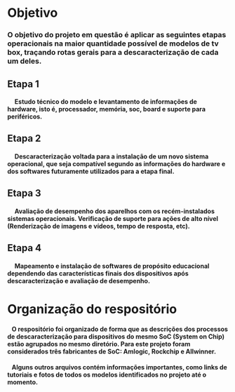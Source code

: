 # Objetivo

### O objetivo do projeto em questão é aplicar as seguintes etapas operacionais na maior quantidade possível de modelos de tv box, traçando rotas gerais para a descaracterização de cada um deles.

## Etapa 1
#### &nbsp;&nbsp;&nbsp;&nbsp; Estudo técnico do modelo e levantamento de informações de hardware, isto é, processador, memória, soc, board e suporte para periféricos.

## Etapa 2
#### &nbsp;&nbsp;&nbsp;&nbsp; Descaracterização voltada para a instalação de um novo sistema operacional, que seja compatível segundo as informações do hardware e dos softwares futuramente utilizados para a etapa final.

## Etapa 3
#### &nbsp;&nbsp;&nbsp;&nbsp; Avaliação de desempenho dos aparelhos com os recém-instalados sistemas operacionais. Verificação de suporte para ações de alto nível (Renderização de imagens e vídeos, tempo de resposta, etc).

## Etapa 4
#### &nbsp;&nbsp;&nbsp;&nbsp; Mapeamento e instalação de softwares de propósito educacional dependendo das características finais dos dispositivos após descaracterização e avaliação de desempenho.


# Organização do respositório

#### &nbsp;&nbsp; O respositório foi organizado de forma que as descrições dos processos de descaracterização para dispositivos do mesmo SoC (System on Chip) estão agrupados no mesmo diretório. Para este projeto foram considerados três fabricantes de SoC: Amlogic, Rockchip e Allwinner.

#### &nbsp;&nbsp; Alguns outros arquivos contém informações importantes, como links de tutoriais e fotos de todos os modelos identificados no projeto até o momento.
